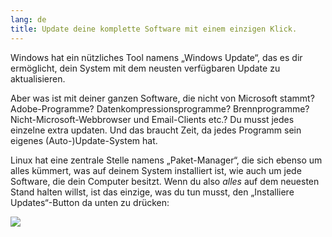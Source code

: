 ```yaml
---
lang: de
title: Update deine komplette Software mit einem einzigen Klick.
---
```


Windows hat ein n&uuml;tzliches Tool namens „Windows Update“, das es dir erm&ouml;glicht, dein System mit dem neusten verf&uuml;gbaren Update zu aktualisieren.

Aber was ist mit deiner ganzen Software, die nicht von Microsoft stammt? Adobe-Programme? Datenkompressionsprogramme? Brennprogramme? Nicht-Microsoft-Webbrowser und Email-Clients etc.? Du musst jedes einzelne extra updaten. Und das braucht Zeit, da jedes Programm sein eigenes (Auto-)Update-System hat.

Linux hat eine zentrale Stelle namens „Paket-Manager“, die sich ebenso um alles k&uuml;mmert, was auf deinem System installiert ist, wie auch um jede Software, die dein Computer besitzt. Wenn du also <i>alles</i> auf dem neuesten Stand halten willst, ist das einzige, was du tun musst, den „Installiere Updates“-Button da unten zu dr&uuml;cken:


<img src="Images/global_update.png" />




